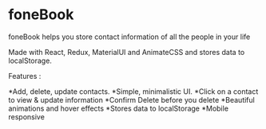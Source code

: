 # foneBook
foneBook helps you store contact information of all the people in your life

Made with React, Redux, MaterialUI and AnimateCSS and stores data to localStorage.

Features : 

*Add, delete, update contacts.
*Simple, minimalistic UI.
*Click on a contact to view & update information
*Confirm Delete before you delete
*Beautiful animations and hover effects
*Stores data to localStorage
*Mobile responsive



